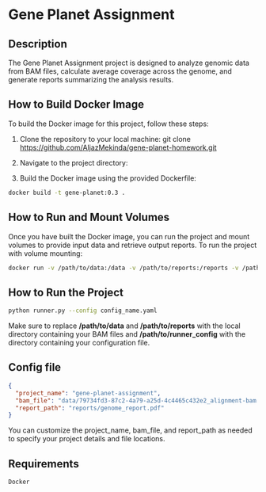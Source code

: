 # Gene Planet Assignment

## Description

The Gene Planet Assignment project is designed to analyze genomic data from BAM files, calculate average coverage across the genome, and generate reports summarizing the analysis results.

## How to Build Docker Image

To build the Docker image for this project, follow these steps:

1. Clone the repository to your local machine:
git clone https://github.com/AljazMekinda/gene-planet-homework.git

2. Navigate to the project directory:

3. Build the Docker image using the provided Dockerfile: 

```bash 
docker build -t gene-planet:0.3 .

```
## How to Run and Mount Volumes

Once you have built the Docker image, you can run the project and mount volumes to provide input data and retrieve output reports. To run the project with volume mounting:

```bash
docker run -v /path/to/data:/data -v /path/to/reports:/reports -v /path/to/runner_config:/config/runner_config -it --entrypoint=/bin/bash gene-planet:0.3


```

## How to Run the Project

```bash 
python runner.py --config config_name.yaml
```

Make sure to replace **/path/to/data** and **/path/to/reports** with the local directory containing your BAM files and **/path/to/runner_config** with the directory containing your configuration file.

## Config file

```json
{
  "project_name": "gene-planet-assignment",
  "bam_file": "data/79734fd3-87c2-4a79-a25d-4c4465c432e2_alignment-bam.bam",
  "report_path": "reports/genome_report.pdf"
}
```

You can customize the project_name, bam_file, and report_path as needed to specify your project details and file locations.


## Requirements

    Docker
